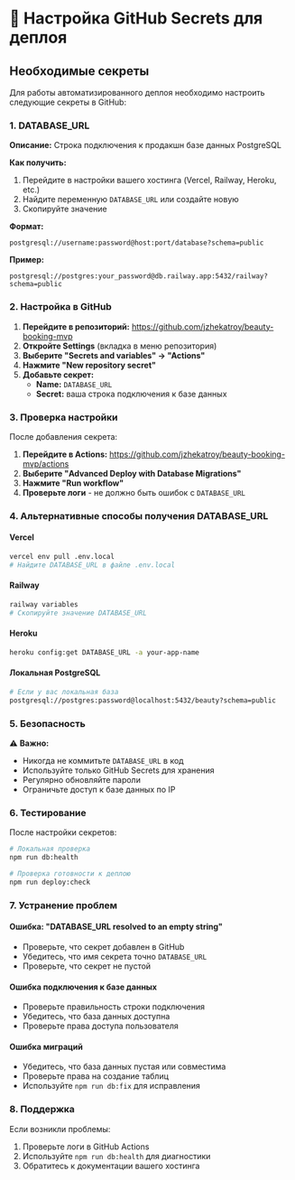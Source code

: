 # 🔐 Настройка GitHub Secrets для деплоя

## Необходимые секреты

Для работы автоматизированного деплоя необходимо настроить следующие секреты в GitHub:

### 1. DATABASE_URL

**Описание:** Строка подключения к продакшн базе данных PostgreSQL

**Как получить:**
1. Перейдите в настройки вашего хостинга (Vercel, Railway, Heroku, etc.)
2. Найдите переменную `DATABASE_URL` или создайте новую
3. Скопируйте значение

**Формат:**
```
postgresql://username:password@host:port/database?schema=public
```

**Пример:**
```
postgresql://postgres:your_password@db.railway.app:5432/railway?schema=public
```

### 2. Настройка в GitHub

1. **Перейдите в репозиторий:** https://github.com/jzhekatroy/beauty-booking-mvp
2. **Откройте Settings** (вкладка в меню репозитория)
3. **Выберите "Secrets and variables" → "Actions"**
4. **Нажмите "New repository secret"**
5. **Добавьте секрет:**
   - **Name:** `DATABASE_URL`
   - **Secret:** ваша строка подключения к базе данных

### 3. Проверка настройки

После добавления секрета:

1. **Перейдите в Actions:** https://github.com/jzhekatroy/beauty-booking-mvp/actions
2. **Выберите "Advanced Deploy with Database Migrations"**
3. **Нажмите "Run workflow"**
4. **Проверьте логи** - не должно быть ошибок с `DATABASE_URL`

### 4. Альтернативные способы получения DATABASE_URL

#### Vercel
```bash
vercel env pull .env.local
# Найдите DATABASE_URL в файле .env.local
```

#### Railway
```bash
railway variables
# Скопируйте значение DATABASE_URL
```

#### Heroku
```bash
heroku config:get DATABASE_URL -a your-app-name
```

#### Локальная PostgreSQL
```bash
# Если у вас локальная база
postgresql://postgres:password@localhost:5432/beauty?schema=public
```

### 5. Безопасность

⚠️ **Важно:**
- Никогда не коммитьте `DATABASE_URL` в код
- Используйте только GitHub Secrets для хранения
- Регулярно обновляйте пароли
- Ограничьте доступ к базе данных по IP

### 6. Тестирование

После настройки секретов:

```bash
# Локальная проверка
npm run db:health

# Проверка готовности к деплою
npm run deploy:check
```

### 7. Устранение проблем

#### Ошибка: "DATABASE_URL resolved to an empty string"
- Проверьте, что секрет добавлен в GitHub
- Убедитесь, что имя секрета точно `DATABASE_URL`
- Проверьте, что секрет не пустой

#### Ошибка подключения к базе данных
- Проверьте правильность строки подключения
- Убедитесь, что база данных доступна
- Проверьте права доступа пользователя

#### Ошибка миграций
- Убедитесь, что база данных пустая или совместима
- Проверьте права на создание таблиц
- Используйте `npm run db:fix` для исправления

### 8. Поддержка

Если возникли проблемы:
1. Проверьте логи в GitHub Actions
2. Используйте `npm run db:health` для диагностики
3. Обратитесь к документации вашего хостинга

